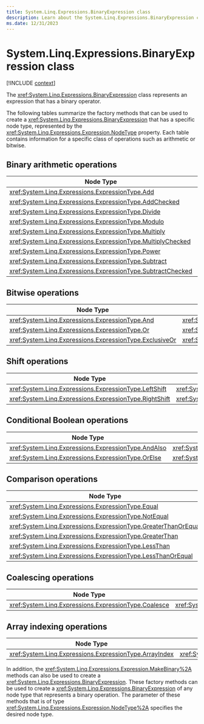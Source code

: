 ```yaml
---
title: System.Linq.Expressions.BinaryExpression class
description: Learn about the System.Linq.Expressions.BinaryExpression class.
ms.date: 12/31/2023
---
```

# System.Linq.Expressions.BinaryExpression class

[!INCLUDE [context](includes/context.md)]

The <xref:System.Linq.Expressions.BinaryExpression> class represents an expression that has a binary operator.

The following tables summarize the factory methods that can be used to create a <xref:System.Linq.Expressions.BinaryExpression> that has a specific node type, represented by the <xref:System.Linq.Expressions.Expression.NodeType> property. Each table contains information for a specific class of operations such as arithmetic or bitwise.

## Binary arithmetic operations

|Node Type|Factory Method|
|---------------|--------------------|
|<xref:System.Linq.Expressions.ExpressionType.Add>|<xref:System.Linq.Expressions.Expression.Add%2A>|
|<xref:System.Linq.Expressions.ExpressionType.AddChecked>|<xref:System.Linq.Expressions.Expression.AddChecked%2A>|
|<xref:System.Linq.Expressions.ExpressionType.Divide>|<xref:System.Linq.Expressions.Expression.Divide%2A>|
|<xref:System.Linq.Expressions.ExpressionType.Modulo>|<xref:System.Linq.Expressions.Expression.Modulo%2A>|
|<xref:System.Linq.Expressions.ExpressionType.Multiply>|<xref:System.Linq.Expressions.Expression.Multiply%2A>|
|<xref:System.Linq.Expressions.ExpressionType.MultiplyChecked>|<xref:System.Linq.Expressions.Expression.MultiplyChecked%2A>|
|<xref:System.Linq.Expressions.ExpressionType.Power>|<xref:System.Linq.Expressions.Expression.Power%2A>|
|<xref:System.Linq.Expressions.ExpressionType.Subtract>|<xref:System.Linq.Expressions.Expression.Subtract%2A>|
|<xref:System.Linq.Expressions.ExpressionType.SubtractChecked>|<xref:System.Linq.Expressions.Expression.SubtractChecked%2A>|

## Bitwise operations

|Node Type|Factory Method|
|---------------|--------------------|
|<xref:System.Linq.Expressions.ExpressionType.And>|<xref:System.Linq.Expressions.Expression.And%2A>|
|<xref:System.Linq.Expressions.ExpressionType.Or>|<xref:System.Linq.Expressions.Expression.Or%2A>|
|<xref:System.Linq.Expressions.ExpressionType.ExclusiveOr>|<xref:System.Linq.Expressions.Expression.ExclusiveOr%2A>|

## Shift operations

|Node Type|Factory Method|
|---------------|--------------------|
|<xref:System.Linq.Expressions.ExpressionType.LeftShift>|<xref:System.Linq.Expressions.Expression.LeftShift%2A>|
|<xref:System.Linq.Expressions.ExpressionType.RightShift>|<xref:System.Linq.Expressions.Expression.RightShift%2A>|

## Conditional Boolean operations

|Node Type|Factory Method|
|---------------|--------------------|
|<xref:System.Linq.Expressions.ExpressionType.AndAlso>|<xref:System.Linq.Expressions.Expression.AndAlso%2A>|
|<xref:System.Linq.Expressions.ExpressionType.OrElse>|<xref:System.Linq.Expressions.Expression.OrElse%2A>|

## Comparison operations

|Node Type|Factory Method|
|---------------|--------------------|
|<xref:System.Linq.Expressions.ExpressionType.Equal>|<xref:System.Linq.Expressions.Expression.Equal%2A>|
|<xref:System.Linq.Expressions.ExpressionType.NotEqual>|<xref:System.Linq.Expressions.Expression.NotEqual%2A>|
|<xref:System.Linq.Expressions.ExpressionType.GreaterThanOrEqual>|<xref:System.Linq.Expressions.Expression.GreaterThanOrEqual%2A>|
|<xref:System.Linq.Expressions.ExpressionType.GreaterThan>|<xref:System.Linq.Expressions.Expression.GreaterThan%2A>|
|<xref:System.Linq.Expressions.ExpressionType.LessThan>|<xref:System.Linq.Expressions.Expression.LessThan%2A>|
|<xref:System.Linq.Expressions.ExpressionType.LessThanOrEqual>|<xref:System.Linq.Expressions.Expression.LessThanOrEqual%2A>|

## Coalescing operations

|Node Type|Factory Method|
|---------------|--------------------|
|<xref:System.Linq.Expressions.ExpressionType.Coalesce>|<xref:System.Linq.Expressions.Expression.Coalesce%2A>|

## Array indexing operations

|Node Type|Factory Method|
|---------------|--------------------|
|<xref:System.Linq.Expressions.ExpressionType.ArrayIndex>|<xref:System.Linq.Expressions.Expression.ArrayIndex%2A>|

In addition, the <xref:System.Linq.Expressions.Expression.MakeBinary%2A> methods can also be used to create a <xref:System.Linq.Expressions.BinaryExpression>. These factory methods can be used to create a <xref:System.Linq.Expressions.BinaryExpression> of any node type that represents a binary operation. The parameter of these methods that is of type <xref:System.Linq.Expressions.Expression.NodeType%2A> specifies the desired node type.
